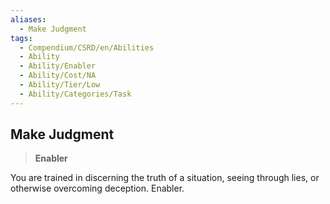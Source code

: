 ```yaml
---
aliases:
  - Make Judgment
tags:
  - Compendium/CSRD/en/Abilities
  - Ability
  - Ability/Enabler
  - Ability/Cost/NA
  - Ability/Tier/Low
  - Ability/Categories/Task
---
```

    
      
## Make Judgment      
>**Enabler**    
      
You are trained in discerning the truth of a situation, seeing through lies, or otherwise overcoming deception. Enabler.